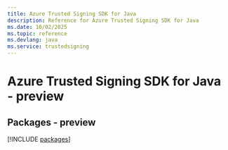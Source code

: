 ```yaml
---
title: Azure Trusted Signing SDK for Java
description: Reference for Azure Trusted Signing SDK for Java
ms.date: 10/02/2025
ms.topic: reference
ms.devlang: java
ms.service: trustedsigning
---
```

# Azure Trusted Signing SDK for Java - preview
## Packages - preview
[!INCLUDE [packages](trusted-signing-index.md)]